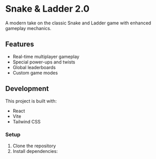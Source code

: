# Snake & Ladder 2.0

A modern take on the classic Snake and Ladder game with enhanced gameplay mechanics.

## Features

- Real-time multiplayer gameplay
- Special power-ups and twists
- Global leaderboards
- Custom game modes

## Development

This project is built with:
- React
- Vite
- Tailwind CSS

### Setup

1. Clone the repository
2. Install dependencies: